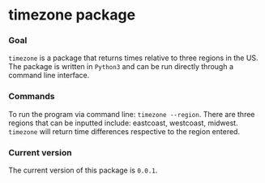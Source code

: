 # timezone package

### Goal
`timezone` is a package that returns times relative to three regions in the US. The package is written in `Python3` and can be run directly through a command line interface. 

### Commands
To run the program via command line: `timezone --region`. 
There are three regions that can be inputted include: eastcoast, westcoast, midwest.
`timezone` will return time differences respective to the region entered.

### Current version
The current version of this package is `0.0.1`. 
